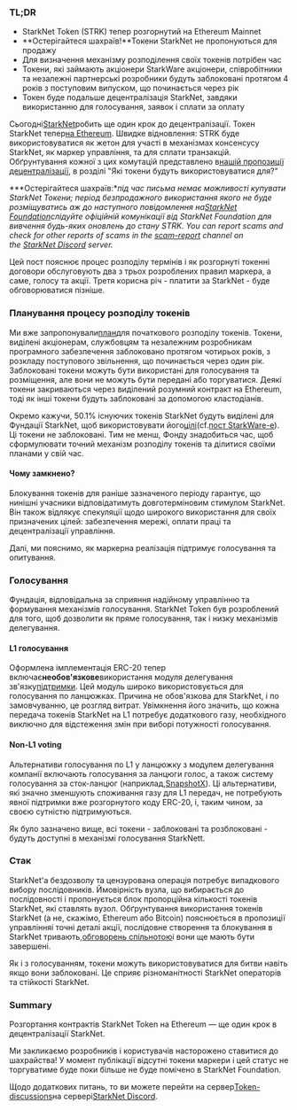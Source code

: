 ### TL;DR

* StarkNet Token (STRK) тепер розгорнутий на Ethereum Mainnet
* **Остерігайтеся шахраїв!**Токени StarkNet не пропонуються для продажу
* Для визначення механізму розподілення своїх токенів потрібен час
* Токени, які займають акціонери StarkWare акціонери, співробітники та незалежні партнерські розробники будуть заблоковані протягом 4 років з поступовим випуском, що починається через рік
* Токен буде подальше децентралізація StarkNet, завдяки використанню для голосування, заявок і сплати за оплату

Сьогодні[StarkNet](https://starknet.io/)робить ще один крок до децентралізації. Токен StarkNet тепер[на Ethereum](https://etherscan.io/address/0xca14007eff0db1f8135f4c25b34de49ab0d42766). Швидке відновлення: STRK буде використовуватися як жетон для участі в механізмах консенсусу StarkNet, як маркер управління, та для сплати транзакцій. Обґрунтування кожної з цих комутацій представлено в[нашій пропозиції децентралізації](https://medium.com/@starkware/part-2-a-decentralization-and-governance-proposal-for-starknet-23e335645778), в розділі "Які токени будуть використовуватися для?"

***Остерігайтеся шахраїв:**під час письма немає можливості купувати StarkNet Токени; період безпродажного використання якого не буде розміщуватись аж до наступного повідомлення на[StarkNet Foundation](https://twitter.com/StarkNetFndn)слідуйте офіційній комунікації від StarkNet Foundation для вивчення будь-яких оновлень до стану STRK. You can report scams and check for other reports of scams in the [scam-report](https://discord.gg/qypnmzkhbc) channel on the [StarkNet Discord](http://starknet.io/discord) server.*

Цей пост пояснює процес розподілу термінів і як розгорнуті токенні договори обслуговують два з трьох розроблених правил маркера, а саме, голосу та акції. Третя корисна річ - платити за StarkNet - буде обговорюватися пізніше.

### Планування процесу розподілу токенів

Ми вже запропонували[план](https://medium.com/starkware/part-3-starknet-token-design-5cc17af066c6)для початкового розподілу токенів. Токени, виділені акціонерам, службовцям та незалежним розробникам програмного забезпечення заблоковано протягом чотирьох років, з розкладу поступового звільнення, що починається через один рік. Заблоковані токени можуть бути використані для голосування та розміщення, але вони не можуть бути передані або торгуватися. Деякі токени закриваються через виділений розумний контракт на Ethereum, тоді як інші токени будуть заблоковані за допомогою кластодіанів.

Окремо кажучи, 50.1% існуючих токенів StarkNet будуть виділені для Фундації StarkNet, щоб використовувати його[цілі](https://medium.com/@StarkNet_Foundation/welcome-to-the-world-starknet-foundation-7bd55d5dbc59)(cf.[пост StarkWare-е](https://medium.com/starkware/introducing-the-starknet-foundation-bd4b4379fbb)). Ці токени не заблоковані. Тим не менш, Фонду знадобиться час, щоб сформулювати точний механізм розподілу токенів та ділитися своїми планами у свій час.

#### Чому замкнено?

Блокування токенів для раніше зазначеного періоду гарантує, що нинішні учасники відповідатимуть довготерміновим стимулом StarkNet. Він також відлякує спекуляції щодо широкого використання для своїх призначених цілей: забезпечення мережі, оплати праці та децентралізації управління.

Далі, ми пояснимо, як маркерна реалізація підтримує голосування та опитування.

### Голосування

Фундація, відповідальна за сприяння надійному управлінню та формування механізмів голосування. StarkNet Token був розроблений для того, щоб дозволити як пряме голосування, так і низку механізмів делегування.

#### L1 голосування

Оформлена імплементація ERC-20 тепер включає**необов'язкове**використання модуля делегування зв'язку[підтримки](https://docs.compound.finance/v2/governance/). Цей модуль широко використовується для голосування по ланцюжках. Причина не обов'язкова для StarkNet, і по замовчуванню, це розгляд витрат. Увімкнення його значить, що кожна передача токенів StarkNet на L1 потребує додаткового газу, необхідного виключно для відстеження змін при виборі потужності голосування.

#### Non-L1 voting

Альтернативи голосування по L1 у ланцюжку з модулем делегування компанії включають голосування за ланцюги голос, а також систему голосування за сток-ланцюг (наприклад,[SnapshotX](https://snapshot.mirror.xyz/cUOrwdtEs5PvNh0sqYWWxPjt8GdJWn_Qp3cl7E3_8IU)). Ці альтернативи, які значно зменшують споживання газу для L1 передач, не потребують явної підтримки вже розгорнутого коду ERC-20, і, таким чином, за своєю сутністю підтримуються.

Як було зазначено вище, всі токени - заблоковані та розблоковані - будуть доступні в механізмі голосування StarkNett.

### Стак

StarkNet'а бездозволу та цензурована операція потребує випадкового вибору послідовників. Ймовірність вузла, що вибирається до послідовності і пропонується блок пропорційна кількості токенів StarkNet, які ставлять вузол. Обґрунтування використання токенів StarkNet (а не, скажімо, Ethereum або Bitcoin) пояснюється в пропозиції управління[](https://medium.com/@starkware/part-2-a-decentralization-and-governance-proposal-for-starknet-23e335645778)і точні деталі акції, послідовне створення та блокування в StarkNet тривають,[обговорень спільнотою](https://community.starknet.io/t/starknet-decentralized-protocol-introduction/2671)і вони ще мають бути завершені.

Як і з голосуванням, токени можуть використовуватися для битви навіть якщо вони заблоковані. Це сприяє різноманітності StarkNet операторів та стійкості StarkNet.

### Summary

Розгортання контрактів StarkNet Token на Ethereum — ще один крок в децентралізації StarkNet.

Ми закликаємо розробників і користувачів насторожено ставитися до шахрайства! У момент публікації відсутні токени маркери і цей статус не торгуватиме буде поки більше не буде помічено в StarkNet Foundation.

Щодо додаткових питань, то ви можете перейти на сервер[Token-discussions](https://discord.gg/qypnmzkhbc)на сервері[StarkNet Discord](http://starknet.io/discord).